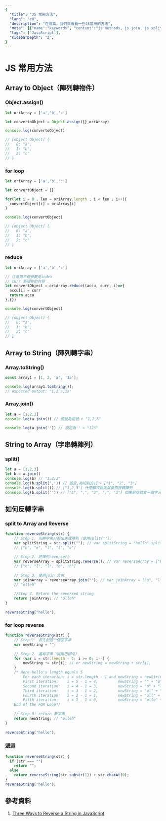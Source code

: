 ```yaml
---
{
  "title": "JS 常用方法",
  "lang": "zH",
  "description": "在這篇，我們來看看一些JS常用的方法",
  "meta": [{"name":"keywords", "content":"js methods, js join, js split, js array to string , js array to object"}],
  "tags": ['JavaScript'],
  "sidebarDepth": "2",
}
---
```


# JS 常用方法
## Array to Object（陣列轉物件）
### Object.assign()
```javascript
let oriArray = ['a','b','c']

let convertoObject = Object.assign({},oriArray)

console.log(convertoObject)

// [object Object] {
//   0: "a",
//   1: "b",
//   2: "c"
// }
```

### for loop
```javascript
let oriArray = ['a','b','c']

let convertObject = {}

for(let i = 0 , len = oriArray.length ; i < len ; i++){
  convertObject[i] = oriArray[i]
}

console.log(convertObject)

// [object Object] {
//   0: "a",
//   1: "b",
//   2: "c"
// }
```

### reduce
```javascript
let oriArray = ['a','b','c']

// 注意第三個參數是index
// curr 為現在的內容
let convertObject = oriArray.reduce((accu, curr, i)=>{
  accu[i] = curr
  return accu
},{})

console.log(convertObject)

// [object Object] {
//   0: "a",
//   1: "b",
//   2: "c"
// }
```

## Array to String（陣列轉字串）

### Array.toString()
```javascript
const array1 = [1, 2, 'a', '1a'];

console.log(array1.toString());
// expected output: "1,2,a,1a"
```

### Array.join()
```javascript
let a = [1,2,3]
console.log(a.join()) // 預設為逗號 > "1,2,3"

console.log(a.join('')) // 設定為'' > "123"
```

## String to Array（字串轉陣列）

### split()
```javascript
let a = [1,2,3]
let b = a.join()
console.log(b) // "1,2,3"
console.log(b.split(',')) // 設定,為切割方式 > ["1", "2", "3"]
console.log(b.split()) // ["1,2,3"] 什麼都沒設定就會直接轉陣列
console.log(b.split('')) // ["1", ",", "2", ",", "3"] 如果給空就會一個字元就分裂一次
```

## 如何反轉字串

### split to Array and Reverse
```javascript
function reverseString(str) {
    // Step 1. 先將字串分裂出來成陣列（使用split('')）
    var splitString = str.split(""); // var splitString = "hello".split("");
    // ["h", "e", "l", "l", "o"]
 
    // Step 2. 將陣列reverse()
    var reverseArray = splitString.reverse(); // var reverseArray = ["h", "e", "l", "l", "o"].reverse();
    // ["o", "l", "l", "e", "h"]
 
    // Step 3. 使用join 合併
    var joinArray = reverseArray.join(""); // var joinArray = ["o", "l", "l", "e", "h"].join("");
    // "olleh"
    
    //Step 4. Return the reversed string
    return joinArray; // "olleh"
}
 
reverseString("hello");
```

### for loop reverse
```javascript
function reverseString(str) {
    // Step 1. 首先創造一個空字串
    var newString = "";
 
    // Step 2. 遍尋字串（從尾巴回來）
    for (var i = str.length - 1; i >= 0; i--) { 
        newString += str[i]; // or newString = newString + str[i];
    }
    /* Here hello's length equals 5
        For each iteration: i = str.length - 1 and newString = newString + str[i]
        First iteration:    i = 5 - 1 = 4,         newString = "" + "o" = "o"
        Second iteration:   i = 4 - 1 = 3,         newString = "o" + "l" = "ol"
        Third iteration:    i = 3 - 1 = 2,         newString = "ol" + "l" = "oll"
        Fourth iteration:   i = 2 - 1 = 1,         newString = "oll" + "e" = "olle"
        Fifth iteration:    i = 1 - 1 = 0,         newString = "olle" + "h" = "olleh"
    End of the FOR Loop*/
 
    // Step 3. return 新字串
    return newString; // "olleh"
}
 
reverseString('hello');
```

### 遞迴
```javascript
function reverseString(str) {
  if (str === "")
    return "";
  else
    return reverseString(str.substr(1)) + str.charAt(0);
}
reverseString("hello");
```

## 參考資料
1. [Three Ways to Reverse a String in JavaScript](https://www.freecodecamp.org/news/how-to-reverse-a-string-in-javascript-in-3-different-ways-75e4763c68cb/)

